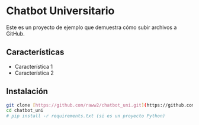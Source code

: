 # Chatbot Universitario

Este es un proyecto de ejemplo que demuestra cómo subir archivos a GitHub.

## Características
- Característica 1
- Característica 2

## Instalación
```bash
git clone [https://github.com/raww2/chatbot_uni.git](https://github.com/raww2/chatbot_uni.git)
cd chatbot_uni
# pip install -r requirements.txt (si es un proyecto Python)